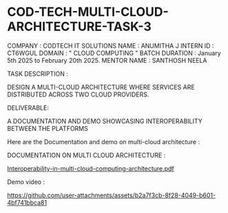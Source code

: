 # COD-TECH-MULTI-CLOUD-ARCHITECTURE-TASK-3

COMPANY : CODTECH IT SOLUTIONS 
NAME : ANUMITHA J 
INTERN ID : CT6WGUL
DOMAIN : " CLOUD COMPUTING " 
BATCH DURATION : January 5th 2025 to February 20th 2025. 
MENTOR NAME : SANTHOSH NEELA

TASK DESCRIPTION :

DESIGN A MULTI-CLOUD ARCHITECTURE WHERE SERVICES ARE DISTRIBUTED ACROSS TWO CLOUD PROVIDERS.

DELIVERABLE: 

A DOCUMENTATION AND DEMO SHOWCASING INTEROPERABILITY BETWEEN THE PLATFORMS

Here are the Documentation and demo on multi-cloud architecture :

DOCUMENTATION ON MULTI CLOUD ARCHITECTURE :

[Interoperability-in-multi-cloud-computing-architecture.pdf](https://github.com/user-attachments/files/18533460/Interoperability-in-multi-cloud-computing-architecture.pdf)

Demo video :  

https://github.com/user-attachments/assets/b2a7f3cb-8f28-4049-b601-4bf741bbca81

